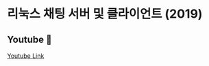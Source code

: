 # 리눅스 채팅 서버 및 클라이언트 (2019) 

## Youtube :movie_camera:
[Youtube Link](https://www.youtube.com/watch?v=2wGKljrHOYA)  
